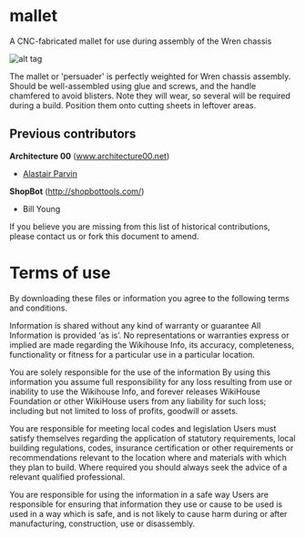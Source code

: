 # mallet
A CNC-fabricated mallet for use during assembly of the Wren chassis

![alt tag](https://github.com/wikihouseproject/mallet/blob/master/mallet_v2.1.jpg)

The mallet or 'persuader' is perfectly weighted for Wren chassis assembly. Should be well-assembled using glue and screws, and the handle chamfered to avoid blisters. Note they will wear, so several will be required during a build. Position them onto cutting sheets in leftover areas.

## Previous contributors

**Architecture 00** (www.architecture00.net)
- [Alastair Parvin](https://twitter.com/AlastairParvin)

**ShopBot** (http://shopbottools.com/)
- Bill Young

If you believe you are missing from this list of historical contributions, please contact us or fork this document to amend.


# Terms of use

By downloading these files or information you agree to the following terms and conditions.

Information is shared without any kind of warranty or guarantee
All Information is provided ‘as is’. No representations or warranties express or implied are made regarding the Wikihouse Info, its accuracy, completeness, functionality or fitness for a particular use in a particular location.  

You are solely responsible for the use of the information
By using this information you assume full responsibility for any loss resulting from use or inability to use the Wikihouse Info, and forever releases WikiHouse Foundation or other WikiHouse users from any liability for such loss;  including but not limited to loss of profits, goodwill or assets.

You are responsible for meeting local codes and legislation
Users must satisfy themselves regarding the application of statutory requirements, local building regulations, codes, insurance certification or other requirements or recommendations relevant to the location where and materials with which they plan to build. Where required you should always seek the advice of a relevant qualified professional.

You are responsible for using the information in a safe way
 Users are responsible for ensuring that information they use or cause to be used is used in a way which is safe, and is not likely to cause harm during or after manufacturing, construction, use or disassembly.
